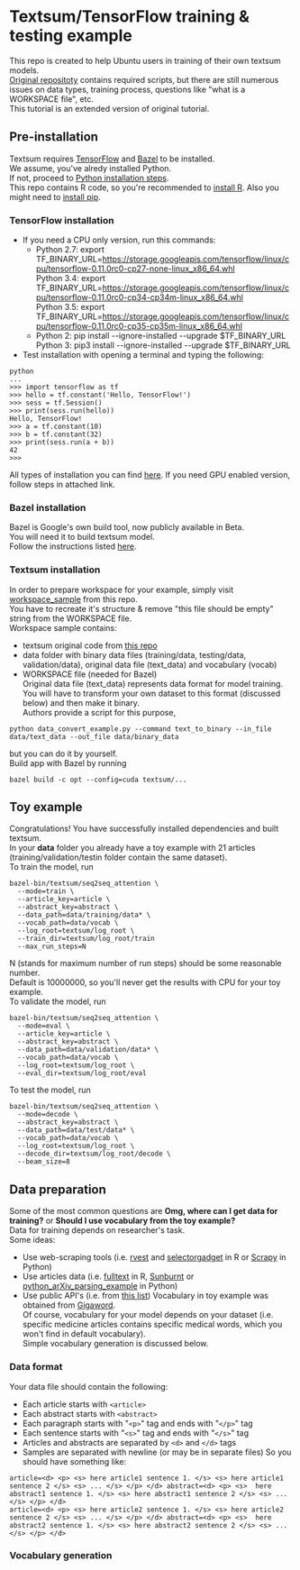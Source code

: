 # Textsum/TensorFlow training & testing example

This repo is created to help Ubuntu users in training of their own textsum models.  
[Original repositoty](https://github.com/tensorflow/models/tree/master/textsum) contains required scripts, but there are still numerous issues on data types, training process, questions like "what is a WORKSPACE file", etc.   
This tutorial is an extended version of original tutorial.  

## Pre-installation

Textsum requires [TensorFlow](https://www.tensorflow.org) and [Bazel](https://www.bazel.io/) to be installed.  
We assume, you've alredy installed Python.  
If not, proceed to [Python installation steps](https://www.python.org/downloads/).  
This repo contains R code, so you're recommended to [install R](http://www.jason-french.com/blog/2013/03/11/installing-r-in-linux/).
Also you might need to [install pip](https://www.liquidweb.com/kb/how-to-install-pip-on-ubuntu-12-04-lts/).

### TensorFlow installation

* If you need a CPU only version, run this commands:
  * Python 2.7: export TF_BINARY_URL=https://storage.googleapis.com/tensorflow/linux/cpu/tensorflow-0.11.0rc0-cp27-none-linux_x86_64.whl  
Python 3.4: export TF_BINARY_URL=https://storage.googleapis.com/tensorflow/linux/cpu/tensorflow-0.11.0rc0-cp34-cp34m-linux_x86_64.whl    
Python 3.5: export TF_BINARY_URL=https://storage.googleapis.com/tensorflow/linux/cpu/tensorflow-0.11.0rc0-cp35-cp35m-linux_x86_64.whl     
  * Python 2: pip install --ignore-installed --upgrade $TF_BINARY_URL  
  Python 3: pip3 install --ignore-installed --upgrade $TF_BINARY_URL  
* Test installation with opening a terminal and typing the following:
```
python
...
>>> import tensorflow as tf
>>> hello = tf.constant('Hello, TensorFlow!')
>>> sess = tf.Session()
>>> print(sess.run(hello))
Hello, TensorFlow!
>>> a = tf.constant(10)
>>> b = tf.constant(32)
>>> print(sess.run(a + b))
42
>>>
```

All types of installation you can find [here](https://www.tensorflow.org/versions/r0.11/get_started/os_setup.html#download-and-setup).  If you need GPU enabled version, follow steps in attached link.

### Bazel installation

Bazel is Google's own build tool, now publicly available in Beta.  
You will need it to build textsum model.  
Follow the instructions listed [here](https://www.bazel.io/versions/master/docs/install.html#ubuntu).

### Textsum installation

In order to prepare workspace for your example, simply visit [workspace_sample](https://github.com/JuleLaryushina/savchenko/tree/master/workspace_sample) from this repo.  
You have to recreate it's structure & remove "this file should be empty" string from the WORKSPACE file.  
Workspace sample contains:
* textsum original code from [this repo](https://github.com/tensorflow/models/tree/master/textsum)
* data folder with binary data files (training/data, testing/data, validation/data), original data file (text_data) and vocabulary (vocab)
* WORKSPACE file (needed for Bazel)  
Original data file (text_data) represents data format for model training.  
You will have to transform your own dataset to this format (discussed below) and then make it binary.  
Authors provide a script for this purpose, 
```
python data_convert_example.py --command text_to_binary --in_file data/text_data --out_file data/binary_data
```
but you can do it by yourself.  
Build app with Bazel by running
```
bazel build -c opt --config=cuda textsum/...
```

## Toy example

Congratulations! You have successfully installed dependencies and built textsum.  
In your **data** folder you already have a toy example with 21 articles (training/validation/testin folder contain the same dataset).  
To train the model, run
```
bazel-bin/textsum/seq2seq_attention \
  --mode=train \
  --article_key=article \
  --abstract_key=abstract \
  --data_path=data/training/data* \
  --vocab_path=data/vocab \
  --log_root=textsum/log_root \
  --train_dir=textsum/log_root/train
  --max_run_steps=N
```
N (stands for maximum number of run steps) should be some reasonable number.  
Default is 10000000, so you'll never get the results with CPU for your toy example.  
To validate the model, run
```
bazel-bin/textsum/seq2seq_attention \
  --mode=eval \
  --article_key=article \
  --abstract_key=abstract \
  --data_path=data/validation/data* \
  --vocab_path=data/vocab \
  --log_root=textsum/log_root \
  --eval_dir=textsum/log_root/eval
```
To test the model, run  
```
bazel-bin/textsum/seq2seq_attention \
  --mode=decode \
  --abstract_key=abstract \
  --data_path=data/test/data* \
  --vocab_path=data/vocab \
  --log_root=textsum/log_root \
  --decode_dir=textsum/log_root/decode \
  --beam_size=8
```
## Data preparation

Some of the most common questions are **Omg, where can I get data for training?** or **Should I use vocabulary from the toy example?**  
Data for training depends on researcher's task.  
Some ideas:
* Use web-scraping tools (i.e. [rvest](http://www.reed.edu/data-at-reed/resources/R/rvest.html) and [selectorgadget](ftp://cran.r-project.org/pub/R/web/packages/rvest/vignettes/selectorgadget.html) in R or [Scrapy](https://scrapy.org/) in Python)
* Use articles data (i.e. [fulltext](https://cran.r-project.org/web/packages/fulltext/vignettes/fulltext_vignette.html) in R, [Sunburnt](https://gist.github.com/drewbuschhorn/1077318) or [python_arXiv_parsing_example](https://arxiv.org/help/api/examples/python_arXiv_parsing_example.txt) in Python)
* Use public API's (i.e. from [this list](http://www.programmableweb.com/category/News%20Services/apis?category=20250))
Vocabulary in toy example was obtained from [Gigaword](https://catalog.ldc.upenn.edu/LDC2003T05).  
Of course, vocabulary for your model depends on your dataset (i.e. specific medicine articles contains specific medical words, which you won't find in default vocabulary).  
Simple vocabulary generation is discussed below.

### Data format

Your data file should contain the following:
* Each article starts with `<article>`
* Each abstract starts with `<abstract>`
* Each paragraph starts with "`<p>`" tag and ends with "`</p>`" tag
* Each sentence starts with "`<s>`" tag and ends with "`</s>`" tag
* Articles and abstracts are separated by `<d>` and `</d>` tags
* Samples are separated with newline (or may be in separate files)
So you should have something like:
```
article=<d> <p> <s> here article1 sentence 1. </s> <s> here article1 sentence 2 </s> <s> ... </s> </p> </d> abstract=<d> <p> <s>  here abstract1 sentence 1. </s> <s> here abstract1 sentence 2 </s> <s> ... </s> </p> </d> 
article=<d> <p> <s> here article2 sentence 1. </s> <s> here article2 sentence 2 </s> <s> ... </s> </p> </d> abstract=<d> <p> <s>  here abstract2 sentence 1. </s> <s> here abstract2 sentence 2 </s> <s> ... </s> </p> </d> 
```
### Vocabulary generation



